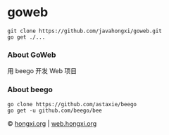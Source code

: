# goweb
```
git clone https://github.com/javahongxi/goweb.git
go get ./...
```

### About GoWeb
用 beego 开发 Web 项目

### About beego
```
go clone https://github.com/astaxie/beego
go get -u github.com/beego/bee
```

&copy; [hongxi.org](http://hongxi.org) | [web.hongxi.org](http://web.hongxi.org)
